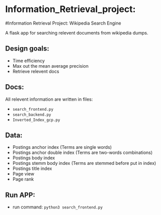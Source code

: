 # Information_Retrieval_project:
#Information Retrieval Project: Wikipedia Search Engine

A flask app for searching relevent documents from wikipedia dumps.

## Design goals:

- Time efficiency
- Max out the mean average precision
- Retrieve relevent docs


## Docs:
All relevent information are written in files:

-  `search_frontend.py`
-  `search_backend.py`
- `Inverted_Index_gcp.py`

## Data:

- Postings anchor index (Terms are single words)
- Postings anchor double index (Terms are two-words combinations)
- Postings body index
- Postings stemm body index (Terms are stemmed before put in index)
- Postings title index
- Page view
- Page rank

## Run APP:

- run command: `python3 search_frontend.py`
